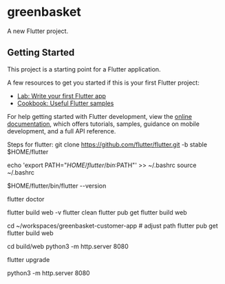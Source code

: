 # greenbasket

A new Flutter project.

## Getting Started

This project is a starting point for a Flutter application.

A few resources to get you started if this is your first Flutter project:

- [Lab: Write your first Flutter app](https://docs.flutter.dev/get-started/codelab)
- [Cookbook: Useful Flutter samples](https://docs.flutter.dev/cookbook)

For help getting started with Flutter development, view the
[online documentation](https://docs.flutter.dev/), which offers tutorials,
samples, guidance on mobile development, and a full API reference.

Steps for flutter:
git clone https://github.com/flutter/flutter.git -b stable $HOME/flutter

echo 'export PATH="$HOME/flutter/bin:$PATH"' >> ~/.bashrc
source ~/.bashrc

$HOME/flutter/bin/flutter --version

flutter doctor

flutter build web -v
flutter clean
flutter pub get
flutter build web


cd ~/workspaces/greenbasket-customer-app   # adjust path
flutter pub get
flutter build web


cd build/web
python3 -m http.server 8080

flutter upgrade

python3 -m http.server 8080
